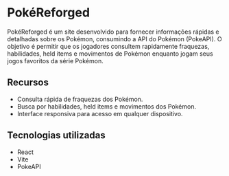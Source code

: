 # PokéReforged

PokéReforged é um site desenvolvido para fornecer informações rápidas e detalhadas sobre os Pokémon, consumindo a API do Pokémon (PokeAPI). O objetivo é permitir que os jogadores consultem rapidamente fraquezas, habilidades, held items e movimentos de Pokémon enquanto jogam seus jogos favoritos da série Pokémon.

## Recursos

-   Consulta rápida de fraquezas dos Pokémon.
-   Busca por habilidades, held items e movimentos dos Pokémon.
-   Interface responsiva para acesso em qualquer dispositivo.


## Tecnologias utilizadas

-   React
-   Vite
-   PokeAPI
